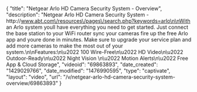 {
    "title": "Netgear Arlo HD Camera Security System - Overview",
    "description": "Netgear Arlo HD Camera Security System - http:\/\/www.abt.com\/resources\/pages\/search.php?keywords=arlo\n\nWith an Arlo system youll have everything you need to get started. Just connect the base station to your WiFi router sync your cameras fire up the free Arlo app and youre done in minutes. Make sure to upgrade your service plan and add more cameras to make the most out of your system.\n\nFeatures:\n\u2022 100 Wire-Free\n\u2022 HD Video\n\u2022 Outdoor-Ready\n\u2022 Night Vision \n\u2022 Motion Alerts\n\u2022 Free App & Cloud Storage",
    "videoid": "69863893",
    "date_created": "1429029766",
    "date_modified": "1476990595",
    "type": "captivate",
    "layout": "video",
    "url": "\/v\/netgear-arlo-hd-camera-security-system-overview\/69863893"
}
